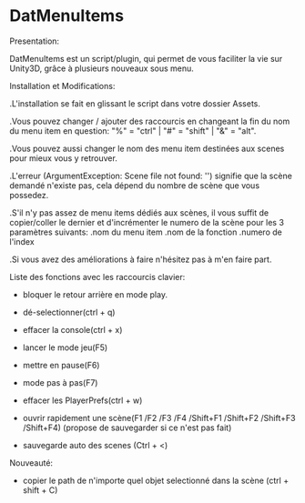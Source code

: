 # DatMenuItems

Presentation:

DatMenuItems est un script/plugin, qui permet de vous faciliter la vie sur Unity3D, grâce à plusieurs nouveaux sous menu.


Installation et Modifications:

.L'installation se fait en glissant le script dans votre dossier Assets.

.Vous pouvez changer / ajouter des raccourcis en changeant la fin du nom du menu item en question: "%" = "ctrl" | "#" = "shift" | "&" = "alt".                   

.Vous pouvez aussi changer le nom des menu item destinées aux scenes pour mieux vous y retrouver.

.L'erreur (ArgumentException: Scene file not found: '') signifie que la scène demandé n'existe pas, cela dépend du nombre de scène que vous possedez.             

.S'il n'y pas assez de menu items dédiés aux scènes, il vous suffit de copier/coller le dernier et d'incrémenter le numero de la scène pour les 3 paramètres suivants: 
    .nom du menu item
    .nom de la fonction
    .numero de l'index

.Si vous avez des améliorations à faire n'hésitez pas à m'en faire part.


Liste des fonctions avec les raccourcis clavier:

- bloquer le retour arrière en mode play.                                                                                                                       

- dé-selectionner(ctrl + q)

- effacer la console(ctrl + x)

- lancer le mode jeu(F5)

- mettre en pause(F6)
                                                                                                                                           
- mode pas à pas(F7)
                                                                                                                                           
- effacer les PlayerPrefs(ctrl + w)
                                                                                                                                 
- ouvrir rapidement une scène(F1 /F2 /F3 /F4 /Shift+F1 
/Shift+F2 /Shift+F3 /Shift+F4) (propose de sauvegarder si ce n'est pas fait)

- sauvegarde auto des scenes (Ctrl  + <)                                                                                                                        


Nouveauté:
  
- copier le path de n'importe quel objet selectionné dans la scène (ctrl + shift + C)
